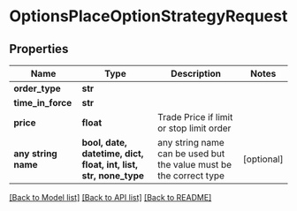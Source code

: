 # OptionsPlaceOptionStrategyRequest


## Properties
Name | Type | Description | Notes
------------ | ------------- | ------------- | -------------
**order_type** | **str** |  | 
**time_in_force** | **str** |  | 
**price** | **float** | Trade Price if limit or stop limit order | 
**any string name** | **bool, date, datetime, dict, float, int, list, str, none_type** | any string name can be used but the value must be the correct type | [optional]

[[Back to Model list]](../README.md#documentation-for-models) [[Back to API list]](../README.md#documentation-for-api-endpoints) [[Back to README]](../README.md)


